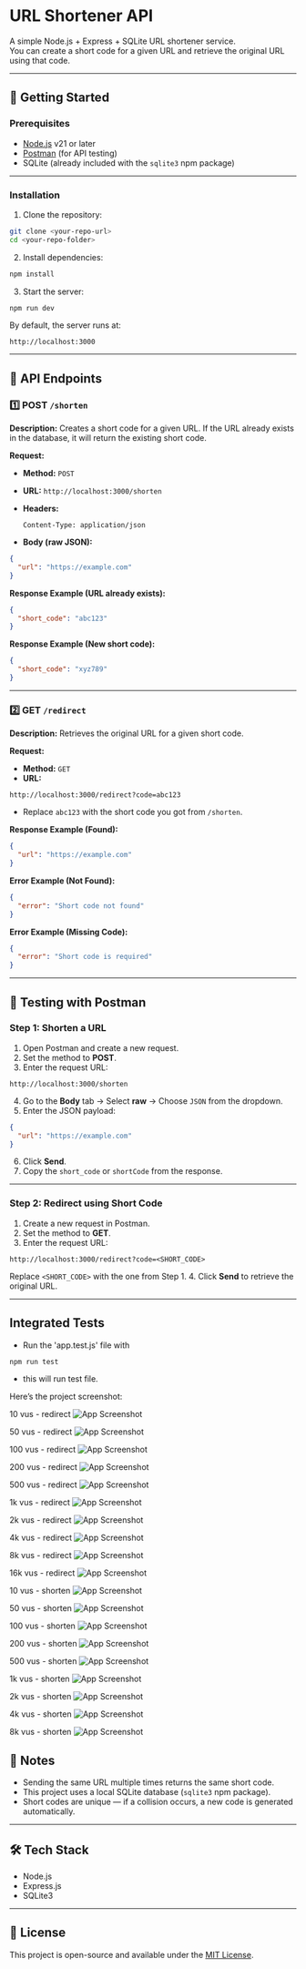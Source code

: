 # URL Shortener API

A simple Node.js + Express + SQLite URL shortener service.  
You can create a short code for a given URL and retrieve the original URL using that code.

---
## 🚀 Getting Started

### **Prerequisites**
- [Node.js](https://nodejs.org/) v21 or later
- [Postman](https://www.postman.com/) (for API testing)
- SQLite (already included with the `sqlite3` npm package)

---

### **Installation**
1. Clone the repository:
```bash
git clone <your-repo-url>
cd <your-repo-folder>
```

2. Install dependencies:

```bash
npm install
```

3. Start the server:

```bash
npm run dev
```

By default, the server runs at:

```
http://localhost:3000
```

---

## 📌 API Endpoints

### 1️⃣ POST `/shorten`

**Description:**
Creates a short code for a given URL.
If the URL already exists in the database, it will return the existing short code.

**Request:**

* **Method:** `POST`
* **URL:** `http://localhost:3000/shorten`
* **Headers:**

  ```
  Content-Type: application/json
  ```
* **Body (raw JSON):**

```json
{
  "url": "https://example.com"
}
```

**Response Example (URL already exists):**

```json
{
  "short_code": "abc123"
}
```

**Response Example (New short code):**

```json
{
  "short_code": "xyz789"
}
```

---

### 2️⃣ GET `/redirect`

**Description:**
Retrieves the original URL for a given short code.

**Request:**

* **Method:** `GET`
* **URL:**

```
http://localhost:3000/redirect?code=abc123
```

* Replace `abc123` with the short code you got from `/shorten`.

**Response Example (Found):**

```json
{
  "url": "https://example.com"
}
```

**Error Example (Not Found):**

```json
{
  "error": "Short code not found"
}
```

**Error Example (Missing Code):**

```json
{
  "error": "Short code is required"
}
```

---

## 🧪 Testing with Postman

### **Step 1: Shorten a URL**

1. Open Postman and create a new request.
2. Set the method to **POST**.
3. Enter the request URL:

```
http://localhost:3000/shorten
```

4. Go to the **Body** tab → Select **raw** → Choose `JSON` from the dropdown.
5. Enter the JSON payload:

```json
{
  "url": "https://example.com"
}
```

6. Click **Send**.
7. Copy the `short_code` or `shortCode` from the response.

---

### **Step 2: Redirect using Short Code**

1. Create a new request in Postman.
2. Set the method to **GET**.
3. Enter the request URL:

```
http://localhost:3000/redirect?code=<SHORT_CODE>
```

Replace `<SHORT_CODE>` with the one from Step 1.
4\. Click **Send** to retrieve the original URL.

---
## Integrated Tests

* Run the 'app.test.js' file with 
```bash
npm run test
```
* this will run test file. 

Here’s the project screenshot:

10 vus - redirect
![App Screenshot](k6-tests/redirect/10.png)

50 vus - redirect
![App Screenshot](k6-tests/redirect/50.png)

100 vus - redirect
![App Screenshot](k6-tests/redirect/100.png)

200 vus - redirect
![App Screenshot](k6-tests/redirect/200.png)

500 vus - redirect
![App Screenshot](k6-tests/redirect/500.png)

1k vus - redirect
![App Screenshot](k6-tests/redirect/1000.png)

2k vus - redirect
![App Screenshot](k6-tests/redirect/2k.png)

4k vus - redirect
![App Screenshot](k6-tests/redirect/4k.png)

8k vus - redirect
![App Screenshot](k6-tests/redirect/8k.png)

16k vus - redirect
![App Screenshot](k6-tests/redirect/16k.png)

10 vus - shorten
![App Screenshot](k6-tests/shorten/10.png)

50 vus - shorten
![App Screenshot](k6-tests/shorten/50.png)

100 vus - shorten
![App Screenshot](k6-tests/shorten/100.png)

200 vus - shorten
![App Screenshot](k6-tests/shorten/200.png)

500 vus - shorten
![App Screenshot](k6-tests/shorten/500.png)

1k vus - shorten
![App Screenshot](k6-tests/shorten/1000.png)

2k vus - shorten
![App Screenshot](k6-tests/shorten/2k.png)

4k vus - shorten
![App Screenshot](k6-tests/shorten/4k.png)

8k vus - shorten
![App Screenshot](k6-tests/shorten/8k.png)

## 📂 Notes

* Sending the same URL multiple times returns the same short code.
* This project uses a local SQLite database (`sqlite3` npm package).
* Short codes are unique — if a collision occurs, a new code is generated automatically.

---

## 🛠 Tech Stack

* Node.js
* Express.js
* SQLite3

---

## 📄 License

This project is open-source and available under the [MIT License](LICENSE).
